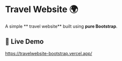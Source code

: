 # Travel Website 🌍  

A simple ** travel website** built using **pure Bootstrap**.  

## 🔗 Live Demo  
https://travelwebsite-bootstrap.vercel.app/
